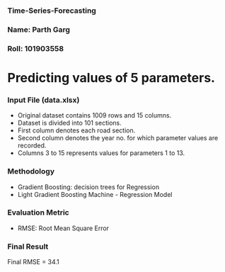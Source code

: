 ### Time-Series-Forecasting

### Name: Parth Garg
### Roll: 101903558

# Predicting values of 5 parameters.

### Input File (data.xlsx)

- Original dataset contains 1009 rows and 15 columns.
- Dataset is divided into 101 sections.
- First column denotes each road section.
- Second column denotes the year no. for which parameter values are recorded.
- Columns 3 to 15 represents values for parameters 1 to 13.

### Methodology

- Gradient Boosting: decision trees for Regression
- Light Gradient Boosting Machine - Regression Model

### Evaluation Metric

- RMSE: Root Mean Square Error

### Final Result

Final RMSE = 34.1
